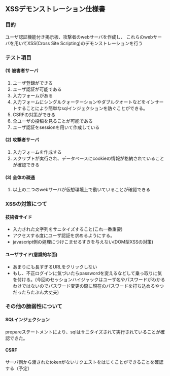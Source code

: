 ## XSSデモンストレーション仕様書
### 目的
 ユーザ認証機能付き掲示板、攻撃者のwebサーバを作成し、
 これらのwebサーバを用いてXSS(Cross Site Scripting)のデモンストレーションを行う
### テスト項目
#### (1) 被害者サーバ

1. ユーザ登録ができる
2. ユーザ認証が可能である
3. 入力フォームがある
4. 入力フォームにシングルクォーテーションやダブルクオートなどをインサートすることにより簡単なsqlインジェクションを防ぐことができる。
5. CSRFの対策ができる
6. 全ユーザの投稿を見ることが可能である
7. ユーザ認証をsessionを用いて作成している

#### (2) 攻撃者サーバ

1. 入力フォームを作成する
2. スクリプトが実行され、データベースにcookieの情報が格納されていることが確認できる

#### (3) 全体の疎通
1. 以上の二つのwebサーバが仮想環境上で動いていることが確認できる


### XSSの対策につて
#### 技術者サイド
- 入力された文字列をサニタイズすること(これ一番重要)
- アクセスする度にユーザ認証を求めるようにする。
- javascript側の処理につけこませるすきを与えない(DOM型XSSの対策)


#### ユーザサイド(意識的な面)
- あまりにも長すぎるURLをクリックしない
- もし、不正ログインに気づいたらpasswordを変えるなどして乗っ取りに気を付ける。(今回のセッションハイジャックはユーザ名やパスワードがわかるわけではないのでパスワード変更の際に現在のパスワードを打ち込めるやつだったらたぶん大丈夫) 


### その他の脆弱性について  
#### SQLインジェクション
 prepareステートメントにより、sqlはサニタイズされて実行されていることが確認できた。

#### CSRF
 サーバ側から渡されたtokenがないリクエストをはじくことができることを確認する（予定）

